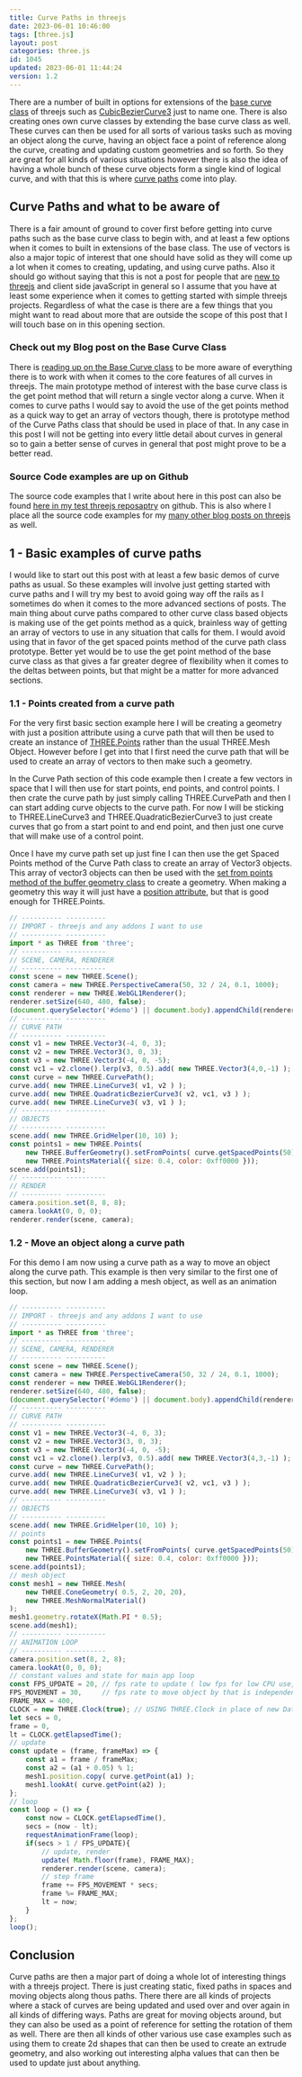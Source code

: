 ```yaml
---
title: Curve Paths in threejs
date: 2023-06-01 10:46:00
tags: [three.js]
layout: post
categories: three.js
id: 1045
updated: 2023-06-01 11:44:24
version: 1.2
---
```


There are a number of built in options for extensions of the [base curve class](https://threejs.org/docs/#api/en/extras/core/Curve) of threejs such as [CubicBezierCurve3](/2023/02/10/threejs-curves-cubicbeziercurve3/) just to name one. There is also creating ones own curve classes by extending the base curve class as well. These curves can then be used for all sorts of various tasks such as moving an object along the curve, having an object face a point of reference along the curve, creating and updating custom geometries and so forth. So they are great for all kinds of various situations however there is also the idea of having a whole bunch of these curve objects form a single kind of logical curve, and with that this is where [curve paths](https://threejs.org/docs/#api/en/extras/core/CurvePath) come into play.

<!-- more -->


## Curve Paths and what to be aware of

There is a fair amount of ground to cover first before getting into curve paths such as the base curve class to begin with, and at least a few options when it comes to built in extensions of the base class. The use of vectors is also a major topic of interest that one should have solid as they will come up a lot when it comes to creating, updating, and using curve paths. Also it should go without saying that this is not a post for people that are [new to threejs](/2018/04/04/threejs-getting-started/) and client side javaScript in general so I assume that you have at least some experience when it comes to getting started with simple threejs projects. Regardless of what the case is there are a few things that you might want to read about more that are outside the scope of this post that I will touch base on in this opening section.

### Check out my Blog post on the Base Curve Class

There is [reading up on the Base Curve class](/2022/06/17/threejs-curve/) to be more aware of everything there is to work with when it comes to the core features of all curves in threejs. The main prototype method of interest with the base curve class is the get point method that will return a single vector along a curve. When it comes to curve paths I would say to avoid the use of the get points method as a quick way to get an array of vectors though, there is prototype method of the Curve Paths class that should be used in place of that. In any case in this post I will not be getting into every little detail about curves in general so to gain a better sense of curves in general that post might prove to be a better read.

### Source Code examples are up on Github

The source code examples that I write about here in this post can also be found [here in my test threejs reposaptry](https://github.com/dustinpfister/test_threejs/tree/master/views/forpost/threejs-curve-path) on github. This is also where I place all the source code examples for my [many other blog posts on threejs](/categories/three-js/) as well.

## 1 - Basic examples of curve paths

I would like to start out this post with at least a few basic demos of curve paths as usual. So these examples will involve just getting started with curve paths and I will try my best to avoid going way off the rails as I sometimes do when it comes to the more advanced sections of posts. The main thing about curve paths compared to other curve class based objects is making use of the get points method as a quick, brainless way of getting an array of vectors to use in any situation that calls for them. I would avoid using that in favor of the get spaced points method of the curve path class prototype. Better yet would be to use the get point method of the base curve class as that gives a far greater degree of flexibility when it comes to the deltas between points, but that might be a matter for more advanced sections.

### 1.1 - Points created from a curve path

For the very first basic section example here I will be creating a geometry with just a position attribute using a curve path that will then be used to create an instance of [THREE.Points](/2023/02/23/threejs-points/) rather than the usual THREE.Mesh Object. However before I get into that I first need the curve path that will be used to create an array of vectors to then make such a geometry.

In the Curve Path section of this code example then I create a few vectors in space that I will then use for start points, end points, and control points. I then crate the curve path by just simply calling THREE.CurvePath and then I can start adding curve objects to the curve path. For now I will be sticking to THREE.LineCurve3 and THREE.QuadraticBezierCurve3 to just create curves that go from a start point to and end point, and then just one curve that will make use of a control point.

Once I have my curve path set up just fine I can then use the get Spaced Points method of the Curve Path class to create an array of Vector3 objects. This array of vector3 objects can then be used with the [set from points method of the buffer geometry class](/2023/01/05/threejs-buffer-geometry-set-from-points/) to create a geometry. When making a geometry this way it will just have a [position attribute](/2021/06/07/threejs-buffer-geometry-attributes-position/), but that is good enough for THREE.Points.

```js
// ---------- ----------
// IMPORT - threejs and any addons I want to use
// ---------- ----------
import * as THREE from 'three';
// ---------- ----------
// SCENE, CAMERA, RENDERER
// ---------- ----------
const scene = new THREE.Scene();
const camera = new THREE.PerspectiveCamera(50, 32 / 24, 0.1, 1000);
const renderer = new THREE.WebGL1Renderer();
renderer.setSize(640, 480, false);
(document.querySelector('#demo') || document.body).appendChild(renderer.domElement);
// ---------- ----------
// CURVE PATH
// ---------- ----------
const v1 = new THREE.Vector3(-4, 0, 3);
const v2 = new THREE.Vector3(3, 0, 3);
const v3 = new THREE.Vector3(-4, 0, -5);
const vc1 = v2.clone().lerp(v3, 0.5).add( new THREE.Vector3(4,0,-1) );
const curve = new THREE.CurvePath();
curve.add( new THREE.LineCurve3( v1, v2 ) );
curve.add( new THREE.QuadraticBezierCurve3( v2, vc1, v3 ) );
curve.add( new THREE.LineCurve3( v3, v1 ) );
// ---------- ----------
// OBJECTS
// ---------- ----------
scene.add( new THREE.GridHelper(10, 10) );
const points1 = new THREE.Points(
    new THREE.BufferGeometry().setFromPoints( curve.getSpacedPoints(50) ),
    new THREE.PointsMaterial({ size: 0.4, color: 0xff0000 }));
scene.add(points1);
// ---------- ----------
// RENDER
// ---------- ----------
camera.position.set(8, 8, 8);
camera.lookAt(0, 0, 0);
renderer.render(scene, camera);
```


### 1.2 - Move an object along a curve path

For this demo I am now using a curve path as a way to move an object along the curve path. This example is then very similar to the first one of this section, but now I am adding a mesh object, as well as an animation loop.

```js
// ---------- ----------
// IMPORT - threejs and any addons I want to use
// ---------- ----------
import * as THREE from 'three';
// ---------- ----------
// SCENE, CAMERA, RENDERER
// ---------- ----------
const scene = new THREE.Scene();
const camera = new THREE.PerspectiveCamera(50, 32 / 24, 0.1, 1000);
const renderer = new THREE.WebGL1Renderer();
renderer.setSize(640, 480, false);
(document.querySelector('#demo') || document.body).appendChild(renderer.domElement);
// ---------- ----------
// CURVE PATH
// ---------- ----------
const v1 = new THREE.Vector3(-4, 0, 3);
const v2 = new THREE.Vector3(3, 0, 3);
const v3 = new THREE.Vector3(-4, 0, -5);
const vc1 = v2.clone().lerp(v3, 0.5).add( new THREE.Vector3(4,3,-1) );
const curve = new THREE.CurvePath();
curve.add( new THREE.LineCurve3( v1, v2 ) );
curve.add( new THREE.QuadraticBezierCurve3( v2, vc1, v3 ) );
curve.add( new THREE.LineCurve3( v3, v1 ) );
// ---------- ----------
// OBJECTS
// ---------- ----------
scene.add( new THREE.GridHelper(10, 10) );
// points
const points1 = new THREE.Points(
    new THREE.BufferGeometry().setFromPoints( curve.getSpacedPoints(50) ),
    new THREE.PointsMaterial({ size: 0.4, color: 0xff0000 }));
scene.add(points1);
// mesh object
const mesh1 = new THREE.Mesh(
    new THREE.ConeGeometry( 0.5, 2, 20, 20),
    new THREE.MeshNormalMaterial()
);
mesh1.geometry.rotateX(Math.PI * 0.5);
scene.add(mesh1);
// ---------- ----------
// ANIMATION LOOP
// ---------- ----------
camera.position.set(8, 2, 8);
camera.lookAt(0, 0, 0);
// constant values and state for main app loop
const FPS_UPDATE = 20, // fps rate to update ( low fps for low CPU use, but choppy video )
FPS_MOVEMENT = 30,     // fps rate to move object by that is independent of frame update rate
FRAME_MAX = 400,
CLOCK = new THREE.Clock(true); // USING THREE.Clock in place of new Date() or Date.now()
let secs = 0,
frame = 0,
lt = CLOCK.getElapsedTime();
// update
const update = (frame, frameMax) => {
    const a1 = frame / frameMax;
    const a2 = (a1 + 0.05) % 1;
    mesh1.position.copy( curve.getPoint(a1) );
    mesh1.lookAt( curve.getPoint(a2) );
};
// loop
const loop = () => {
    const now = CLOCK.getElapsedTime(),
    secs = (now - lt);
    requestAnimationFrame(loop);
    if(secs > 1 / FPS_UPDATE){
        // update, render
        update( Math.floor(frame), FRAME_MAX);
        renderer.render(scene, camera);
        // step frame
        frame += FPS_MOVEMENT * secs;
        frame %= FRAME_MAX;
        lt = now;
    }
};
loop();
```

## Conclusion

Curve paths are then a major part of doing a whole lot of interesting things with a threejs project. There is just creating static, fixed paths in spaces and moving objects along thous paths. There there are all kinds of projects where a stack of curves are being updated and used over  and over again in all kinds of differing ways. Paths are great for moving objects around, but they can also be used as a point of reference for setting the rotation of them as well. There are then all kinds of other various use case examples such as using them to create 2d shapes that can then be used to create an extrude geometry, and also working out interesting alpha values that can then be used to update just about  anything.
